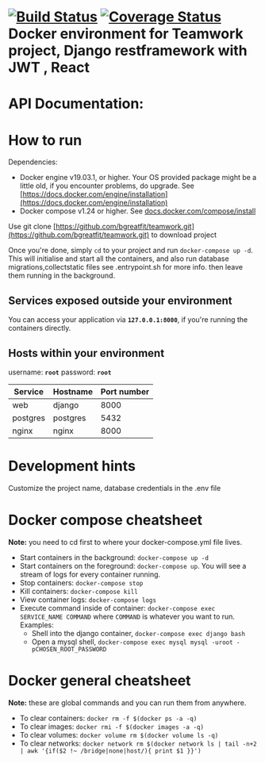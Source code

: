 [![Build Status](https://travis-ci.org/bgreatfit/teamwork.svg?branch=ft-useraccount-rest-endpoint-1111)](https://travis-ci.org/bgreatfit/teamwork) [![Coverage Status](https://coveralls.io/repos/github/bgreatfit/teamwork/badge.svg?branch=ft-useraccount-rest-endpoint-1111)](https://coveralls.io/github/bgreatfit/teamwork?branch=ft-useraccount-rest-endpoint-1111)
Docker environment for  Teamwork project, Django restframework with JWT , React
===========================================
# API Documentation:
# How to run
Dependencies:
  * Docker engine v19.03.1, or higher. Your OS provided package might be a little old, if you encounter problems, do upgrade. See [https://docs.docker.com/engine/installation](https://docs.docker.com/engine/installation)
  * Docker compose v1.24 or higher. See [docs.docker.com/compose/install](https://docs.docker.com/compose/install/)
  
Use git clone [https://github.com/bgreatfit/teamwork.git](https://github.com/bgreatfit/teamwork.git) to download project

Once you're done, simply `cd` to your project and run `docker-compose up -d`. This will initialise and start all the containers,
 and also run database migrations,collectstatic files see .entrypoint.sh for more info.
 then leave them running in the background.

## Services exposed outside your environment

You can access your application via **`127.0.0.1:8000`**, if you're running the containers directly.

## Hosts within your environment

username: **`root`**
password: **`root`**

Service|Hostname |Port number
-------|---------|-----------
web    |django   |8000
postgres|postgres |5432
nginx  |nginx    |8000


# Development hints

Customize the project name, database credentials in the .env file

# Docker compose cheatsheet

**Note:** you need to cd first to where your docker-compose.yml file lives.

  * Start containers in the background: `docker-compose up -d`
  * Start containers on the foreground: `docker-compose up`. You will see a stream of logs for every container running.
  * Stop containers: `docker-compose stop`
  * Kill containers: `docker-compose kill`
  * View container logs: `docker-compose logs`
  * Execute command inside of container: `docker-compose exec SERVICE_NAME COMMAND` where `COMMAND` is whatever you want to run. Examples:
    * Shell into the django container, `docker-compose exec django bash`
    * Open a mysql shell, `docker-compose exec mysql mysql -uroot -pCHOSEN_ROOT_PASSWORD`

# Docker general cheatsheet

**Note:** these are global commands and you can run them from anywhere.

  * To clear containers: `docker rm -f $(docker ps -a -q)`
  * To clear images: `docker rmi -f $(docker images -a -q)`
  * To clear volumes: `docker volume rm $(docker volume ls -q)`
  * To clear networks: `docker network rm $(docker network ls | tail -n+2 | awk '{if($2 !~ /bridge|none|host/){ print $1 }}')`
  
